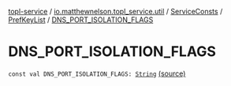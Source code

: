 [topl-service](../../../index.md) / [io.matthewnelson.topl_service.util](../../index.md) / [ServiceConsts](../index.md) / [PrefKeyList](index.md) / [DNS_PORT_ISOLATION_FLAGS](./-d-n-s_-p-o-r-t_-i-s-o-l-a-t-i-o-n_-f-l-a-g-s.md)

# DNS_PORT_ISOLATION_FLAGS

`const val DNS_PORT_ISOLATION_FLAGS: `[`String`](https://kotlinlang.org/api/latest/jvm/stdlib/kotlin/-string/index.html) [(source)](https://github.com/05nelsonm/TorOnionProxyLibrary-Android/blob/master/topl-service/src/main/java/io/matthewnelson/topl_service/util/ServiceConsts.kt#L244)